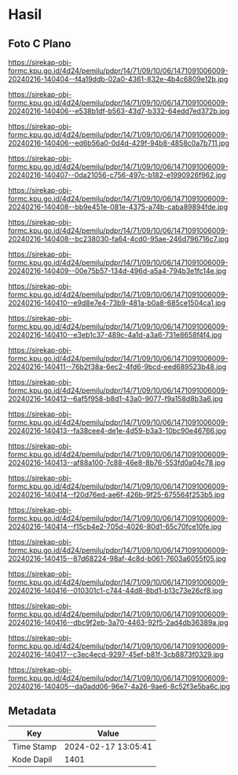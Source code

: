 # Hasil

## Foto C Plano

https://sirekap-obj-formc.kpu.go.id/4d24/pemilu/pdpr/14/71/09/10/06/1471091006009-20240216-140404--f4a19ddb-02a0-4361-832e-4b4c6809e12b.jpg

https://sirekap-obj-formc.kpu.go.id/4d24/pemilu/pdpr/14/71/09/10/06/1471091006009-20240216-140406--e538b1df-b563-43d7-b332-64edd7ed372b.jpg

https://sirekap-obj-formc.kpu.go.id/4d24/pemilu/pdpr/14/71/09/10/06/1471091006009-20240216-140406--ed6b56a0-0d4d-429f-94b8-4858c0a7b711.jpg

https://sirekap-obj-formc.kpu.go.id/4d24/pemilu/pdpr/14/71/09/10/06/1471091006009-20240216-140407--0da21056-c756-497c-b182-e1990926f962.jpg

https://sirekap-obj-formc.kpu.go.id/4d24/pemilu/pdpr/14/71/09/10/06/1471091006009-20240216-140408--bb9e451e-081e-4375-a74b-caba89894fde.jpg

https://sirekap-obj-formc.kpu.go.id/4d24/pemilu/pdpr/14/71/09/10/06/1471091006009-20240216-140408--bc238030-fa64-4cd0-95ae-246d796716c7.jpg

https://sirekap-obj-formc.kpu.go.id/4d24/pemilu/pdpr/14/71/09/10/06/1471091006009-20240216-140409--00e75b57-134d-496d-a5a4-794b3e1fc14e.jpg

https://sirekap-obj-formc.kpu.go.id/4d24/pemilu/pdpr/14/71/09/10/06/1471091006009-20240216-140410--e9d8e7e4-73b9-481a-b0a8-685ce1504ca1.jpg

https://sirekap-obj-formc.kpu.go.id/4d24/pemilu/pdpr/14/71/09/10/06/1471091006009-20240216-140410--e3eb1c37-489c-4a1d-a3a6-731e8658f4f4.jpg

https://sirekap-obj-formc.kpu.go.id/4d24/pemilu/pdpr/14/71/09/10/06/1471091006009-20240216-140411--76b2f38a-6ec2-4fd6-9bcd-eed689523b48.jpg

https://sirekap-obj-formc.kpu.go.id/4d24/pemilu/pdpr/14/71/09/10/06/1471091006009-20240216-140412--6af5f958-b8d1-43a0-9077-f9a158d8b3a6.jpg

https://sirekap-obj-formc.kpu.go.id/4d24/pemilu/pdpr/14/71/09/10/06/1471091006009-20240216-140413--fa38cee4-de1e-4d59-b3a3-10bc90e46766.jpg

https://sirekap-obj-formc.kpu.go.id/4d24/pemilu/pdpr/14/71/09/10/06/1471091006009-20240216-140413--af88a100-7c88-46e8-8b76-553fd0a04c78.jpg

https://sirekap-obj-formc.kpu.go.id/4d24/pemilu/pdpr/14/71/09/10/06/1471091006009-20240216-140414--f20d76ed-ae6f-426b-9f25-675564f253b5.jpg

https://sirekap-obj-formc.kpu.go.id/4d24/pemilu/pdpr/14/71/09/10/06/1471091006009-20240216-140414--f15cb4e2-705d-4026-80d1-65c70fce10fe.jpg

https://sirekap-obj-formc.kpu.go.id/4d24/pemilu/pdpr/14/71/09/10/06/1471091006009-20240216-140415--87d68224-98af-4c8d-b061-7603a6055f05.jpg

https://sirekap-obj-formc.kpu.go.id/4d24/pemilu/pdpr/14/71/09/10/06/1471091006009-20240216-140416--010301c1-c744-44d8-8bd1-b13c73e26cf8.jpg

https://sirekap-obj-formc.kpu.go.id/4d24/pemilu/pdpr/14/71/09/10/06/1471091006009-20240216-140416--dbc9f2eb-3a70-4463-92f5-2ad4db36389a.jpg

https://sirekap-obj-formc.kpu.go.id/4d24/pemilu/pdpr/14/71/09/10/06/1471091006009-20240216-140417--c3ec4ecd-9297-45ef-b81f-3cb8873f0329.jpg

https://sirekap-obj-formc.kpu.go.id/4d24/pemilu/pdpr/14/71/09/10/06/1471091006009-20240216-140405--da0add06-96e7-4a26-9ae6-8c52f3e5ba6c.jpg


## Metadata

| Key        | Value               |
| ---------- | ------------------- |
| Time Stamp | 2024-02-17 13:05:41 |
| Kode Dapil | 1401                |




